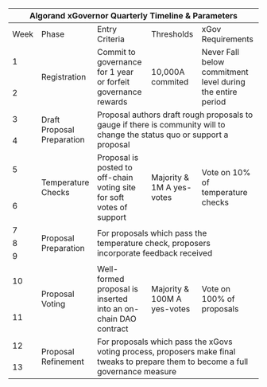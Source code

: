 <table>
<thead>
  <tr>
    <th colspan="5">Algorand xGovernor Quarterly Timeline &amp; Parameters</th>
  </tr>
</thead>
<tbody>
  <tr>
    <td>Week</td>
    <td>Phase</td>
    <td>Entry<br>Criteria</td>
    <td>Thresholds</td>
    <td>xGov<br>Requirements</td>
  </tr>
  <tr>
    <td>1</td>
    <td rowspan="2">Registration</td>
    <td rowspan="2">Commit to governance for 1 year or forfeit governance rewards</td>
    <td rowspan="2">10,000A commited</td>
    <td rowspan="2">Never Fall below commitment level during the entire period</td>
  </tr>
  <tr>
    <td>2</td>
  </tr>
  <tr>
    <td>3</td>
    <td rowspan="2">Draft<br>Proposal<br>Preparation</td>
    <td colspan="3" rowspan="2">Proposal authors draft rough proposals to gauge if there is community will to change the status quo or support a proposal</td>
  </tr>
  <tr>
    <td>4</td>
  </tr>
  <tr>
    <td>5</td>
    <td rowspan="2">Temperature<br>Checks</td>
    <td rowspan="2">Proposal is posted to off-chain voting site for soft votes of support</td>
    <td rowspan="2">Majority &amp; 1M A yes-votes</td>
    <td rowspan="2">Vote on 10% of temperature checks</td>
  </tr>
  <tr>
    <td>6</td>
  </tr>
  <tr>
    <td>7</td>
    <td rowspan="3">Proposal<br>Preparation</td>
    <td colspan="3" rowspan="3">For proposals which pass the temperature check, proposers incorporate feedback received</td>
  </tr>
  <tr>
    <td>8</td>
  </tr>
  <tr>
    <td>9</td>
  </tr>
  <tr>
    <td>10</td>
    <td rowspan="2">Proposal<br>Voting</td>
    <td rowspan="2">Well-formed proposal is inserted into an on-chain DAO contract</td>
    <td rowspan="2">Majority &amp; 100M A yes-votes</td>
    <td rowspan="2">Vote on 100% of proposals</td>
  </tr>
  <tr>
    <td>11</td>
  </tr>
  <tr>
    <td>12</td>
    <td rowspan="2">Proposal<br>Refinement</td>
    <td colspan="3" rowspan="2">For proposals which pass the xGovs voting process, proposers make final tweaks to prepare them to become a full governance measure</td>
  </tr>
  <tr>
    <td>13</td>
  </tr>
</tbody>
</table>